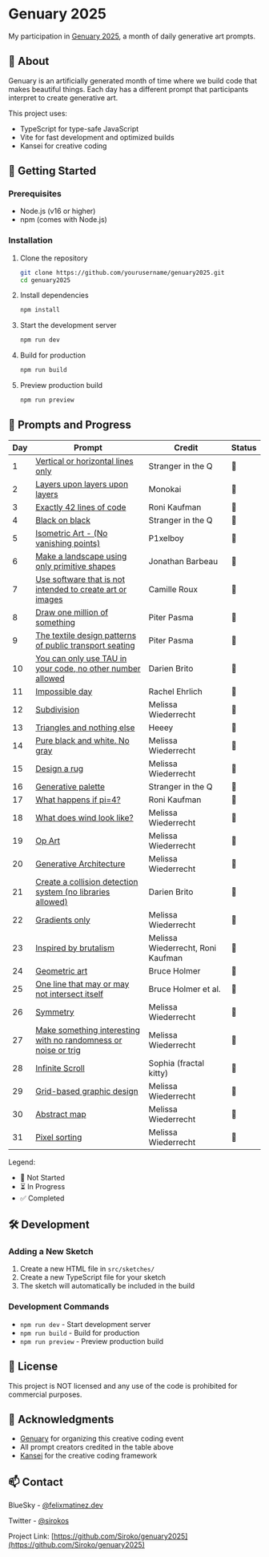 # Genuary 2025

My participation in [Genuary 2025](https://genuary.art), a month of daily generative art prompts.

## 🎨 About

Genuary is an artificially generated month of time where we build code that makes beautiful things. Each day has a different prompt that participants interpret to create generative art.

This project uses:
- TypeScript for type-safe JavaScript
- Vite for fast development and optimized builds
- Kansei for creative coding

## 🚀 Getting Started

### Prerequisites

- Node.js (v16 or higher)
- npm (comes with Node.js)

### Installation

1. Clone the repository
   ```bash
   git clone https://github.com/yourusername/genuary2025.git
   cd genuary2025
   ```

2. Install dependencies
   ```bash
   npm install
   ```

3. Start the development server
   ```bash
   npm run dev
   ```

4. Build for production
   ```bash
   npm run build
   ```

5. Preview production build
   ```bash
   npm run preview
   ```

## 📅 Prompts and Progress

| Day | Prompt | Credit | Status |
|-----|---------|--------|--------|
| 1 | [Vertical or horizontal lines only](https://genuary25.felixmartinez.dev/sketches/day1.html) | Stranger in the Q | 🚧 |
| 2 | [Layers upon layers upon layers](https://genuary25.felixmartinez.dev/sketches/day2.html) | Monokai | 🚧 |
| 3 | [Exactly 42 lines of code](https://genuary25.felixmartinez.dev/sketches/day3.html) | Roni Kaufman | 🚧 |
| 4 | [Black on black](https://genuary25.felixmartinez.dev/sketches/day4.html) | Stranger in the Q | 🚧 |
| 5 | [Isometric Art - (No vanishing points)](https://genuary25.felixmartinez.dev/sketches/day5.html) | P1xelboy | 🚧 |
| 6 | [Make a landscape using only primitive shapes](https://genuary25.felixmartinez.dev/sketches/day6.html) | Jonathan Barbeau | 🚧 |
| 7 | [Use software that is not intended to create art or images](https://genuary25.felixmartinez.dev/sketches/day7.html) | Camille Roux | 🚧 |
| 8 | [Draw one million of something](https://genuary25.felixmartinez.dev/sketches/day8.html) | Piter Pasma | 🚧 |
| 9 | [The textile design patterns of public transport seating](https://genuary25.felixmartinez.dev/sketches/day9.html) | Piter Pasma | 🚧 |
| 10 | [You can only use TAU in your code, no other number allowed](https://genuary25.felixmartinez.dev/sketches/day10.html) | Darien Brito | 🚧 |
| 11 | [Impossible day](https://genuary25.felixmartinez.dev/sketches/day11.html) | Rachel Ehrlich | 🚧 |
| 12 | [Subdivision](https://genuary25.felixmartinez.dev/sketches/day12.html) | Melissa Wiederrecht | 🚧 |
| 13 | [Triangles and nothing else](https://genuary25.felixmartinez.dev/sketches/day13.html) | Heeey | 🚧 |
| 14 | [Pure black and white. No gray](https://genuary25.felixmartinez.dev/sketches/day14.html) | Melissa Wiederrecht | 🚧 |
| 15 | [Design a rug](https://genuary25.felixmartinez.dev/sketches/day15.html) | Melissa Wiederrecht | 🚧 |
| 16 | [Generative palette](https://genuary25.felixmartinez.dev/sketches/day16.html) | Stranger in the Q | 🚧 |
| 17 | [What happens if pi=4?](https://genuary25.felixmartinez.dev/sketches/day17.html) | Roni Kaufman | 🚧 |
| 18 | [What does wind look like?](https://genuary25.felixmartinez.dev/sketches/day18.html) | Melissa Wiederrecht | 🚧 |
| 19 | [Op Art](https://genuary25.felixmartinez.dev/sketches/day19.html) | Melissa Wiederrecht | 🚧 |
| 20 | [Generative Architecture](https://genuary25.felixmartinez.dev/sketches/day20.html) | Melissa Wiederrecht | 🚧 |
| 21 | [Create a collision detection system (no libraries allowed)](https://genuary25.felixmartinez.dev/sketches/day21.html) | Darien Brito | 🚧 |
| 22 | [Gradients only](https://genuary25.felixmartinez.dev/sketches/day22.html) | Melissa Wiederrecht | 🚧 |
| 23 | [Inspired by brutalism](https://genuary25.felixmartinez.dev/sketches/day23.html) | Melissa Wiederrecht, Roni Kaufman | 🚧 |
| 24 | [Geometric art](https://genuary25.felixmartinez.dev/sketches/day24.html) | Bruce Holmer | 🚧 |
| 25 | [One line that may or may not intersect itself](https://genuary25.felixmartinez.dev/sketches/day25.html) | Bruce Holmer et al. | 🚧 |
| 26 | [Symmetry](https://genuary25.felixmartinez.dev/sketches/day26.html) | Melissa Wiederrecht | 🚧 |
| 27 | [Make something interesting with no randomness or noise or trig](https://genuary25.felixmartinez.dev/sketches/day27.html) | Melissa Wiederrecht | 🚧 |
| 28 | [Infinite Scroll](https://genuary25.felixmartinez.dev/sketches/day28.html) | Sophia (fractal kitty) | 🚧 |
| 29 | [Grid-based graphic design](https://genuary25.felixmartinez.dev/sketches/day29.html) | Melissa Wiederrecht | 🚧 |
| 30 | [Abstract map](https://genuary25.felixmartinez.dev/sketches/day30.html) | Melissa Wiederrecht | 🚧 |
| 31 | [Pixel sorting](https://genuary25.felixmartinez.dev/sketches/day31.html) | Melissa Wiederrecht | 🚧 |

Legend:
- 🚧 Not Started
- ⏳ In Progress
- ✅ Completed

## 🛠️ Development

### Adding a New Sketch

1. Create a new HTML file in `src/sketches/`
2. Create a new TypeScript file for your sketch
3. The sketch will automatically be included in the build

### Development Commands

- `npm run dev` - Start development server
- `npm run build` - Build for production
- `npm run preview` - Preview production build

## 📝 License

This project is NOT licensed and any use of the code is prohibited for commercial purposes.

## 🙏 Acknowledgments

- [Genuary](https://genuary.art) for organizing this creative coding event
- All prompt creators credited in the table above
- [Kansei](https://www.npmjs.com/package/kansei) for the creative coding framework

## 📫 Contact

BlueSky - [@felixmatinez.dev](https://bsky.app/profile/felixmartinez.dev)

Twitter - [@sirokos](https://twitter.com/sirokos)

Project Link: [https://github.com/Siroko/genuary2025](https://github.com/Siroko/genuary2025)